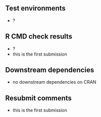 ## Test environments

- ?

## R CMD check results

- ?
- this is the first submission


## Downstream dependencies

- no downstream dependencies on CRAN


## Resubmit comments

- this is the first submission
